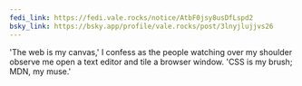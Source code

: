 ```yaml
---
fedi_link: https://fedi.vale.rocks/notice/AtbF0jsy8usDfLspd2
bsky_link: https://bsky.app/profile/vale.rocks/post/3lnyjlujjvs26
---
```


'The web is my canvas,' I confess as the people watching over my shoulder observe me open a text editor and tile a browser window. 'CSS is my brush; MDN, my muse.'
